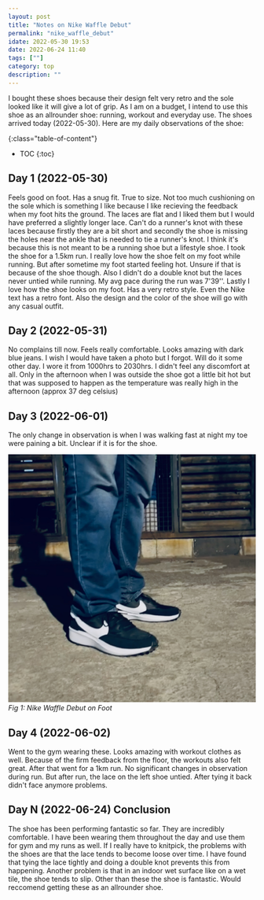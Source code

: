 ```yaml
---
layout: post
title: "Notes on Nike Waffle Debut"
permalink: "nike_waffle_debut"
idate: 2022-05-30 19:53
date: 2022-06-24 11:40
tags: [""]
category: top
description: ""
---
```



I bought these shoes because their design felt very retro and the sole looked
like it will give a lot of grip. As I am on a budget, I intend to use this shoe as an allrounder
shoe: running, workout and everyday use. The shoes arrived today (2022-05-30).
Here are my daily observations of the shoe:

{:class="table-of-content"}
* TOC 
{:toc}

## Day 1 (2022-05-30)

Feels good on foot. Has a snug fit. True to size. Not too much cushioning on the
sole which is something I like because I like recieving the feedback when my foot
hits the ground. The laces are flat and I liked them but I would have preferred
a slightly longer lace. Can't do a runner's knot with these laces because
firstly they are a bit short and secondly the shoe is missing the holes near the
ankle that is needed to tie a runner's knot. I think it's because this is not
meant to be a running shoe but a lifestyle shoe. I took the shoe for a 1.5km
run. I really love how the shoe felt on my foot while running. But after
sometime my foot started feeling hot. Unsure if that is because of the shoe
though. Also I didn't do a double knot but the laces never untied while running.
My avg pace during the run was 7'39''. Lastly I love how the shoe looks on my
foot. Has a very retro style. Even the Nike text has a retro font. Also the design and
the color of the shoe will go with any casual outfit. 

## Day 2 (2022-05-31)

No complains till now. Feels really comfortable. Looks amazing with dark blue
jeans. I wish I would have taken a photo but I forgot. Will do it some other
day. I wore it from 1000hrs to 2030hrs. I didn't feel any discomfort at all.
Only in the afternoon when I was outside the shoe got a little bit hot but that
was supposed to happen as the temperature was really high in the afternoon (approx
37 deg celsius)

## Day 3 (2022-06-01)

The only change in observation is when I was walking fast at night my toe were
paining a bit. Unclear if it is for the shoe.

![](/assets/img/nike_waffle_debut.jpeg)
*Fig 1: Nike Waffle Debut on Foot*

## Day 4 (2022-06-02)

Went to the gym wearing these. Looks amazing with workout clothes as well.
Because of the firm feedback from the floor, the workouts also felt great. After
that went for a 1km run. No significant changes in observation during run. But after
run, the lace on the left shoe untied. After tying it back didn't face anymore
problems. 

## Day N (2022-06-24) Conclusion

The shoe has been performing fantastic so far. They are incredibly comfortable.
I have been wearing them throughout the day and use them for gym and my runs as
well. If I really have to knitpick, the problems with the shoes are that the
lace tends to become loose over time. I have found that tying the lace tightly
and doing a double knot prevents this from happening. Another problem is that in
an indoor wet surface like on a wet tile, the shoe tends to slip. Other than
these the shoe is fantastic. Would reccomend getting these as an allrounder
shoe.
